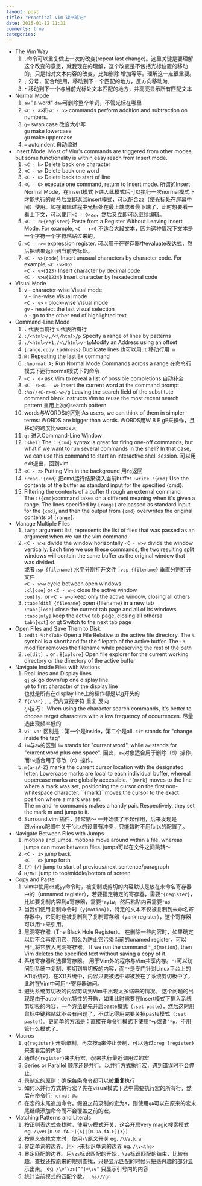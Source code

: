 ```yaml
---
layout: post
title: "Practical Vim 读书笔记"
date: 2015-01-12 11:31
comments: true
categories: 
---
```


- The Vim Way
    1. `.`命令可以重复做上一次的改变(repeat last change)。这里关键是要理解这个改变的意思，就我现在的理解，这个改变是不包括光标位置的移动的，只是指对文本内容的改变，比如删除 增加等等。理解这一点很重要。
    2. `;` 分号，配合f使用，移动到下一个匹配的地方，反方向移动为`,`
    3. `*` 移动到下一个与当前光标处文本匹配的地方，并高亮显示所有匹配文本
- Normal Mode
    1. `aw`  "a word" `daw`可删除整个单词，不管光标在哪里
    2. `<C - a>`和`<C - x>` commands perform addition and subtraction on numbers.
    3. `g~` swap case 改变大小写    
    `gu` make lowercase    
    `gU` make uppercase    
    4. `=` autoindent  自动缩进
- Insert Mode.   Most of Vim's commands are triggered from other modes, but some functionality is within easy reach from Insert mode.
    1. `<C - h>` Delete back one character
    2. `<C - w>` Delete back one word
    3. `<C - u>` Delete back to start of line
    4. `<C - O>`  execute one command, return to Insert mode. 所谓的Insert Normal Mode，在insert模式下进入此模式后可以执行一次normal模式下才能执行的命令后立即返回insert模式，可以配合zz（使光标处在屏幕中间）使用。如在编辑过程中光标处在最上端或者最下端了，此时想要看一看上下文，可以使用`<C - O>zz`，然后又立即可以继续编辑。
    5. `<C - r>{register}` Paste from a Register Without Leaving Insert Mode. For example, `<C - r>0`  不适合大段文本，因为这种情况下文本是一个字符一个字符粘贴过来的。
    6. `<C - r>=`  expression register. 可以用于在寄存器中evaluate表达式，然后把结果返回到当前光标处。
    7. `<C - v>{code}` Insert unusual characters by character code. For example, `<C -v>065`     
    `<C - v>{123}` Insert character by decimal code    
    `<C - v>u{1234}` Insert character by hexadecimal code    
- Visual Mode
    1. `v` -  character-wise Visual mode    
    `V` - line-wise Visual mode    
    `<C - v>` - block-wise Visual mode    
    `gv` - reselect the last visual selection    
    `o` - go to the other end of highlighted text
- Command-Line Mode
    1. `.` 代表当前行 `%` 代表所有行
    2. `:/<html>/,/<\/html>/p`  Specify a range of lines by patterns
    3. `:/<html>/+1,/<\/html>/-1p`Modify an Address using an offset 
    4. `[range]copy {address}`  Duplicate lines  也可以用`:t`  移动行用`:m`
    5. `@:`  Repeating the last Ex command 
    6. `:%normal A;`  Run Normal Mode Commands across a range  在命令行模式下运行normal模式下的命令
    7. `<C - d>`  ask Vim to reveal a list of possible completions  自动补全
    8. `<C -r><C - w>`  Insert the current word at the command prompt
    9. `:%s//<C-r><C-w>/g`  Leaving the search field of the substitute command blank instructs Vim to reuse the most recent search pattern  重用上次的search pattern
   10. words与WORDS的区别:As users, we can think of them in simpler terms: WORDS are bigger than words.  WORDS用W B E gE来操作，且移动的跨度比words大     
   11. `q:` 进入Command-Line Window
   12. `:shell`   The `:!{cmd}` syntax is great for firing one-off commands, but what if we want to run several commands in the shell? In that case, we can use this command to start an interactive shell session.  可以用exit退出，回到vim
   13. `<C - z>`  Putting Vim in the background  用`fg`返回
   14. `:read !{cmd}` 把cmd运行结果读入当前buffer     `:write !{cmd}`  Use the contents of the buffer as standard input for the specified {cmd}.
   15. Filtering the contents of a buffer through an external command     
   The `:!{cmd}`command takes on a different meaning when it's given a range. The lines specified by `[range]` are passed as standard input for the `{cmd}`, and then the output from `{cmd}` overwrites the original contents of `[range]`.
- Manage Multiple Files
    1. `:args`  argument list, represents the list of files that was passed as an argument when we ran the vim command. 
    2. `<C - w>s` divide the window horizontally   `<C - w>v` divide the window vertically. Each time we use these commands, the two resulting split windows will contain the same buffer as the original window that was divided.    
    或者`:sp {filename}` 水平分割打开文件   `:vsp {filename}` 垂直分割打开文件     
    `<C - w>w` cycle between open windows     
    `:cl[ose]` or `<C - w>c`  close the active window     
    `:on[ly]` or `<C - w>o`  keep only the active window, closing all others
    3. `:tabe[dit] {filename}`  open {filename} in a new tab     
    `:tabc[lose]` close the current tab page and all of its windows.    
    `:tabo[nly]`   keep the active tab page, closing all othersa       
    `tabn[ext]`  or gt  Switch to the next tab page
- Open Files and Save Them to Disk
    1. `:edit %:h<Tab>`  Open a File Relative to the active file directory.  The `%` symbol is a shorthand for the filepath of the active buffer. The `:h` modifier removes the filename while preserving the rest of the path
    2. `:e[dit] .` or `:E[xplore]` Open file explorer for the current working directory or the directory of the active buffer
- Navigate Inside Files with Motions
    1. Real lines and Display lines       
    `gj` `gk`  go down/up one display line.      
    `g0` to first character of the display line      
    也就是所有在display line上的操作都是以g开头的
    2. `f{char}` `;` `,`  行内查找字符  重复  反向       
    小技巧： When using the character search commands, it's better to choose target characters with  a low frequency of occurrences. 尽量选出现频率低的
    3. `vi'` `va'`  区别是：第一个是inside，第二个是all. `cit` stands for "change inside the tag"
    4. `iw`与`aw`的区别  `iw` stands for "current word", while `aw` stands for "current word plus one space". 因此，`aw`对象适合用于删除（d）操作，而`iw`适合用于修改（c）操作。
    5. `m{a-zA-Z}` marks the current cursor location with the designated letter. Lowercase marks are local to each individual buffer, whereal uppercase marks are globally accessible. `'{mark}` moves to the line where a mark was set, positioning the cursor on the first non-whitespace character.```{mark}``moves the cursor to the exact position where a mark was set.      
    The `mm` and `'m` commands makes a handy pair. Respectively, they set the mark m and jump to it.
    6. Surround.vim 插件，非常酷～ 一开始装了不起作用，后来发现是跟.vimrc配置中关于fcitx的设置有冲突，只能暂时不用fcitx的配置了。      
- Navigate Between Files with Jumps
    1. motions and jumps.  motions move around within a file, whereas jumps can move between files. jumps可以在文件之间跳转～
    2. `<C - i>`  jump back     
    `<C - o>` jump forth
    3. `(/)` `{/}`  jump to start of previous/next sentence/paragraph
    4. `H/M/L`  jump to top/middle/bottom of screen
- Copy and Paste
    1. vim中使用`dd`或`yy`命令时，被复制或剪切的内容默认是放在未命名寄存器中的（unnamed register），若要指定特定的寄存器，需要`"{register}`，比如要复制内容到a寄存器，需要`"ayiw`，然后粘贴内容需要`"ap`	
    2. 当我们使用复制命令时（`y{motion}`），特定的文本不仅被复制到未命名寄存器中，它同时也被复制到了复制寄存器（yank register），这个寄存器可以用`"0`来引用。
    3. 黑洞寄存器（The Black Hole Register）。 在删除一些内容时，如果确定以后不会再使用它，那么为防止它污染当前的unamed register，可以用`"_`将它放入黑洞寄存器。 If we run the command `"_d{motion}`, then Vim deletes the specified text without saving a copy of it.
    4. 系统寄存器和选择寄存器。 用于Vim外的程序与Vim共享内存。`"+`可以访问到系统中复制、剪切到剪切板的内容，而`"*`是专门针对Linux平台上的X11系统的，在X11系统中，内容只要被选中即被放在了系统剪切板中了，此时在Vim中可用`"*`寄存器访问。
    5. 避免系统剪切板的内容剪切到Vim中出现太多缩进的情况。  这个问题的出现是由于autoindent特性的开启，如果此时需要在Insert模式下插入系统剪切板的内容，一个方法是先开启paste模式（`:set paste`），然后这时用鼠标中键粘贴就不会有问题了，不过记得用完要关掉paste模式（`:set paste!`）。更简单的方法是：直接在命令行模式下使用`"+p`或者`"*p`，不用管什么模式了。
- Macros
    1. `q{register}` 开始录制，再次按q来停止录制，可以通过`:reg {register}`来查看宏的内容
    2. 通过`@{register}`来执行宏，`@@`来执行最近调用过的宏
    3. Series or Parallel 顺序还是并行。以并行方式执行宏，遇到错误时不会停止。
    4. 录制宏的原则：确保每条命令都可以被**重复**执行
    5. 如何以并行方式执行宏？先在visual模式下选中需要执行宏的所有行，然后在命令行`:normal @a`
    6. 在宏的末尾追加命令。假设之前录制的宏为a，则使用`qA`可以在原来的宏末尾继续添加命令而不会覆盖之前的宏。
- Matching Patterns and Literals
    1. 按正则表达式查找时，使用`\v`模式开关，这会开启very magic搜索模式 eg. `/\v#([0-9a-fA-F]{6}|[0-9a-fA-F]{3})`
    2. 按原义查找文本时，使用`\V`原义开关 eg. `/\Va.k.a`
    3. 界定单词的边界。用`< >`来标识单词的边界  eg. `/\v<the>`
    4. 界定匹配的边界。用`\zs`标识匹配的开始，`\ze`标识匹配的结束，比较有趣，查找还按原来的规则查找，只是显示匹配的时候只把感兴趣的部分显示出来。 eg. `/\v"\zs[^"]+\ze"` 只显示引号内的内容
    5. 统计当前模式的匹配个数。 `:%s///gn`

